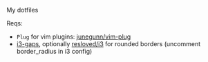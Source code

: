 My dotfiles

Reqs:
 - `Plug` for vim plugins: [junegunn/vim-plug](https://github.com/junegunn/vim-plug)
 - [i3-gaps](https://github.com/Airblader/i3), optionally [resloved/i3](https://github.com/resoved/i3) for rounded borders (uncomment border_radius in i3 config)
